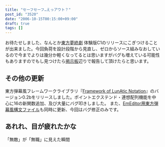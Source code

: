 ```yaml
---
title: "セーフセーフ…えっアウト？"
post_id: "3520"
date: "2006-10-15T00:15:00+09:00"
draft: true
tags: []
---
```



お待たせしました、なんとか[東方夢終劇](https://danmaq.com/!/thC/) 体験版C1のリリースにこぎつけることが出来ました。今回負荷を設計段階から見直し、ゼロからソース組みなおしているので今までよりは幾分か軽くなってるとは思いますがバグも増えている可能性もありますのでもし見つけたら[掲示板](https://twitter.com/danmaq)辺りで報告して頂けたらと思います。
## その他の更新
東方弾幕風フレームワークライブラリ『[Framework of LunAtic Notation](https://danmaq.com/tag/flan)』のバージョン0.2bをリリースしました。ポイントエクステンド・連想配列機能を中心に16の新関数追加、及び大量にバグ叩きしました。 また、[EmEditor用東方弾幕風構文ファイル](https://danmaq.com/emeditor-danmakufu)も同時に更新、今回はバグ修正のみです。
## あれれ、目が疲れたかな
「無敵」が「無職」に見えた瞬間
